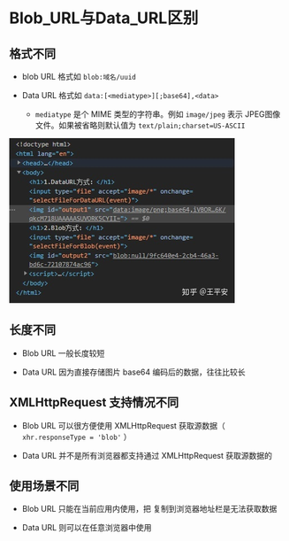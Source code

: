 # Blob\_URL与Data\_URL区别

## 格式不同

- blob URL 格式如 `blob:域名/uuid`

- Data URL 格式如 `data:[<mediatype>][;base64],<data>`

  - `mediatype` 是个 MIME 类型的字符串。例如 `image/jpeg` 表示 JPEG图像文件。如果被省略则默认值为 `text/plain;charset=US-ASCII`

![示意](image/示意.jpg)

## 长度不同

- Blob URL  一般长度较短

- Data URL  因为直接存储图片 base64 编码后的数据，往往比较长

## XMLHttpRequest 支持情况不同

- Blob URL   可以很方便使用 XMLHttpRequest 获取源数据（ `xhr.responseType = 'blob'` ）

- Data URL  并不是所有浏览器都支持通过 XMLHttpRequest 获取源数据的

## 使用场景不同

- Blob URL   只能在当前应用内使用，把   复制到浏览器地址栏是无法获取数据

- &#x20;Data URL 则可以在任意浏览器中使用
